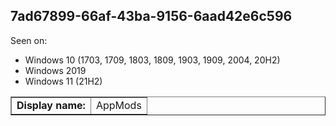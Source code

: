 ## 7ad67899-66af-43ba-9156-6aad42e6c596

Seen on:
* Windows 10 (1703, 1709, 1803, 1809, 1903, 1909, 2004, 20H2)
* Windows 2019
* Windows 11 (21H2)

<table border="1" class="docutils">
  <tbody>
    <tr>
      <td><b>Display name:</b></td>
      <td>AppMods</td>
    </tr>
  </tbody>
</table>

